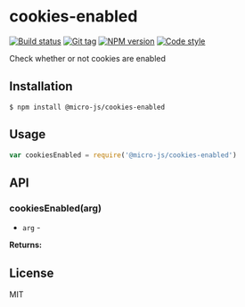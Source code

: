 
# cookies-enabled

[![Build status][travis-image]][travis-url]
[![Git tag][git-image]][git-url]
[![NPM version][npm-image]][npm-url]
[![Code style][standard-image]][standard-url]

Check whether or not cookies are enabled

## Installation

    $ npm install @micro-js/cookies-enabled

## Usage

```js
var cookiesEnabled = require('@micro-js/cookies-enabled')

```

## API

### cookiesEnabled(arg)

- `arg` -

**Returns:**

## License

MIT

[travis-image]: https://img.shields.io/travis/micro-js/cookies-enabled.svg?style=flat-square
[travis-url]: https://travis-ci.org/micro-js/cookies-enabled
[git-image]: https://img.shields.io/github/tag/micro-js/cookies-enabled.svg
[git-url]: https://github.com/micro-js/cookies-enabled
[standard-image]: https://img.shields.io/badge/code%20style-standard-brightgreen.svg?style=flat
[standard-url]: https://github.com/feross/standard
[npm-image]: https://img.shields.io/npm/v/@micro-js/cookies-enabled.svg?style=flat-square
[npm-url]: https://npmjs.org/package/@micro-js/cookies-enabled
